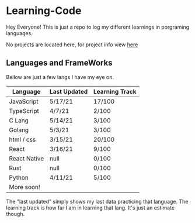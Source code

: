 # Learning-Code

Hey Everyone! This is just a repo to log my different learnings in porgraming languages.

No projects are located here, for project info view [here](https://github.com/ThatGuyJamal)

## Languages and FrameWorks

Bellow are just a few langs I have my eye on.

| Language     | Last Updated | Learning Track |
| ------------ | ------------ | -------------- |
| JavaScript   | 5/17/21      | 17/100         |
| TypeScript   | 4/7/21       | 2/100          |
| C Lang       | 5/14/21      | 3/100          |
| Golang       | 5/3/21       | 3/100          |
| html / css   | 3/15/21      | 20/100         |
| React        | 3/16/21      | 9/100          |
| React Native | null         | 0/100          |
| Rust         | null         | 0/100          |
| Python       | 4/11/21      | 5/100          |
| More soon!   |              |                |

The "last updated" simply shows my last data practicing that language. The learning track is how far I am in learning that lang. It's just an estimate though.
